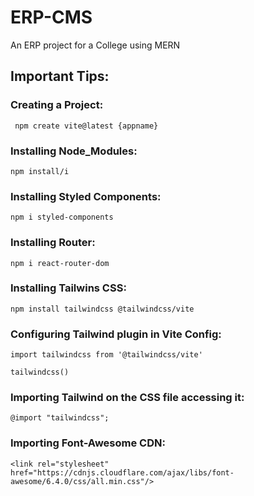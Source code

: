 # ERP-CMS
An ERP project for a College using MERN

## Important Tips:
### Creating a Project:
```
 npm create vite@latest {appname}
```
### Installing Node_Modules:
```
npm install/i
```
### Installing Styled Components:
```
npm i styled-components
```
### Installing Router:
```
npm i react-router-dom
```
### Installing Tailwins CSS:
```
npm install tailwindcss @tailwindcss/vite
```
### Configuring Tailwind plugin in Vite Config:
```
import tailwindcss from '@tailwindcss/vite'
```
```
tailwindcss()
```
### Importing Tailwind on the CSS file accessing it:
```
@import "tailwindcss";
```
### Importing Font-Awesome CDN:
```
<link rel="stylesheet" href="https://cdnjs.cloudflare.com/ajax/libs/font-awesome/6.4.0/css/all.min.css"/>
```
